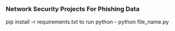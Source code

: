 ### Network Security Projects For Phishing Data
pip install -r requirements.txt
to run python - python file_name.py
